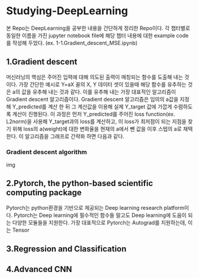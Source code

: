 # Studying-DeepLearning
본 Repo는 DeepLearning을 공부한 내용을 간단하게 정리한 Repo이다. 각 챕터별로 동일한 이름을 가진 jupyter notebook file에 해당 챕터 내용에 대한 example code를 작성해 두었다. (ex. 1-1.Gradient_descent_MSE.ipynb)

## 1.Gradient descent
머신러닝의 핵심은 주어진 입력에 대해 의도된 출력이 매칭되는 함수를 도출해 내는 것이다. 가장 간단한 예시로 Y=aX 꼴의 X, Y 데이터 셋이 있을때 해당 함수를 유추하는 것은 a의 값을 유추해 내는 것과 같다. 이를 유추해 내는 가장 대표적인 알고리즘이 Gradient descent 알고리즘이다. Gradient descent 알고리즘은 임의의 a값을 지정해 Y_predicted를 계산 한 뒤 그 계산값을 이용해 실제 Y_target 값에 가깝게 수렴하도록 계산이 진행된다. 이 과정은 먼저 Y_predicted를 주어진 loss function(ex. L2norm)을 사용해 Y_target과의 loss를 계산하고, 이 loss가 최저점이 되는 지점을 찾기 위해 loss의 a(weight)에 대한 변화율을 현재의 a에서 뺀 값을 이후 스텝의 a로 채택한다. 이 알고리즘을 그래프로 간략화 하면 다음과 같다.

### Gradient descent algorithm
img

## 2.Pytorch, the python-based scientific computing package
Pytorch는 python환경을 기반으로 제공되는 Deep learning research platform이다. Pytorch는 Deep learning에 필수적인 함수들 말고도 Deep learning에 도움이 되는 다양한 모듈들을 지원한다. 가장 대표적으로 Pytorch는 Autograd를 지원하는데, 이는 Tensor

## 3.Regression and Classification

## 4.Advanced CNN


